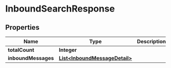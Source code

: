 
# InboundSearchResponse

## Properties
Name | Type | Description | Notes
------------ | ------------- | ------------- | -------------
**totalCount** | **Integer** |  |  [optional]
**inboundMessages** | [**List&lt;InboundMessageDetail&gt;**](InboundMessageDetail.md) |  |  [optional]




